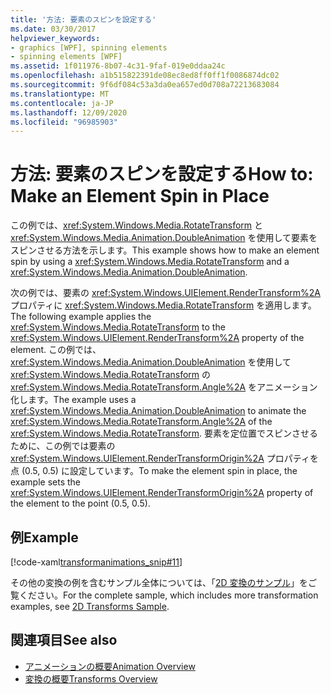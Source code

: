 ```yaml
---
title: '方法: 要素のスピンを設定する'
ms.date: 03/30/2017
helpviewer_keywords:
- graphics [WPF], spinning elements
- spinning elements [WPF]
ms.assetid: 1f011976-8b07-4c31-9faf-019e0ddaa24c
ms.openlocfilehash: a1b515822391de08ec8ed8ff0ff1f0086874dc02
ms.sourcegitcommit: 9f6df084c53a3da0ea657ed0d708a72213683084
ms.translationtype: MT
ms.contentlocale: ja-JP
ms.lasthandoff: 12/09/2020
ms.locfileid: "96985903"
---
```

# <a name="how-to-make-an-element-spin-in-place"></a><span data-ttu-id="f6499-102">方法: 要素のスピンを設定する</span><span class="sxs-lookup"><span data-stu-id="f6499-102">How to: Make an Element Spin in Place</span></span>
<span data-ttu-id="f6499-103">この例では、<xref:System.Windows.Media.RotateTransform> と <xref:System.Windows.Media.Animation.DoubleAnimation> を使用して要素をスピンさせる方法を示します。</span><span class="sxs-lookup"><span data-stu-id="f6499-103">This example shows how to make an element spin by using a <xref:System.Windows.Media.RotateTransform> and a <xref:System.Windows.Media.Animation.DoubleAnimation>.</span></span>  
  
 <span data-ttu-id="f6499-104">次の例では、要素の <xref:System.Windows.UIElement.RenderTransform%2A> プロパティに <xref:System.Windows.Media.RotateTransform> を適用します。</span><span class="sxs-lookup"><span data-stu-id="f6499-104">The following example applies the <xref:System.Windows.Media.RotateTransform> to the <xref:System.Windows.UIElement.RenderTransform%2A> property of the element.</span></span> <span data-ttu-id="f6499-105">この例では、<xref:System.Windows.Media.Animation.DoubleAnimation> を使用して <xref:System.Windows.Media.RotateTransform> の <xref:System.Windows.Media.RotateTransform.Angle%2A> をアニメーション化します。</span><span class="sxs-lookup"><span data-stu-id="f6499-105">The example uses a <xref:System.Windows.Media.Animation.DoubleAnimation> to animate the <xref:System.Windows.Media.RotateTransform.Angle%2A> of the <xref:System.Windows.Media.RotateTransform>.</span></span> <span data-ttu-id="f6499-106">要素を定位置でスピンさせるために、この例では要素の <xref:System.Windows.UIElement.RenderTransformOrigin%2A> プロパティを点 (0.5, 0.5) に設定しています。</span><span class="sxs-lookup"><span data-stu-id="f6499-106">To make the element spin in place, the example sets the <xref:System.Windows.UIElement.RenderTransformOrigin%2A> property of the element to the point (0.5, 0.5).</span></span>  
  
## <a name="example"></a><span data-ttu-id="f6499-107">例</span><span class="sxs-lookup"><span data-stu-id="f6499-107">Example</span></span>  
 [!code-xaml[transformanimations_snip#11](~/samples/snippets/xaml/VS_Snippets_Wpf/transformanimations_snip/XAML/RotateAboutCenterExample.xaml#11)]  
  
 <span data-ttu-id="f6499-108">その他の変換の例を含むサンプル全体については、「[2D 変換のサンプル](https://github.com/Microsoft/WPF-Samples/tree/master/Graphics/2DTransforms)」をご覧ください。</span><span class="sxs-lookup"><span data-stu-id="f6499-108">For the complete sample, which includes more transformation examples, see [2D Transforms Sample](https://github.com/Microsoft/WPF-Samples/tree/master/Graphics/2DTransforms).</span></span>  
  
## <a name="see-also"></a><span data-ttu-id="f6499-109">関連項目</span><span class="sxs-lookup"><span data-stu-id="f6499-109">See also</span></span>

- [<span data-ttu-id="f6499-110">アニメーションの概要</span><span class="sxs-lookup"><span data-stu-id="f6499-110">Animation Overview</span></span>](animation-overview.md)
- [<span data-ttu-id="f6499-111">変換の概要</span><span class="sxs-lookup"><span data-stu-id="f6499-111">Transforms Overview</span></span>](transforms-overview.md)
